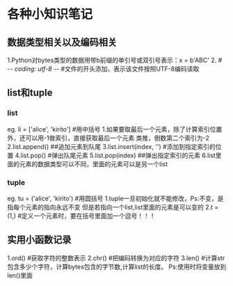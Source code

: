 # 各种小知识笔记
## 数据类型相关以及编码相关
1.Python对bytes类型的数据用带b前缀的单引号或双引号表示：x = b'ABC'
2. # -*- coding: utf-8 -*- #文件的开头添加，表示该文件按照UTF-8编码读取

## list和tuple

### list
eg. li = ['alice', 'kirito']  #用中括号
1.如果要取最后一个元素，除了计算索引位置外，还可以用-1做索引，直接获取最后一个元素
类推，倒数第二个索引为-2
2.list.append() ##追加元素到队尾
3.list.insert(index, '')  #添加到指定索引的位置
4.list.pop()  #弹出队尾元素
5.list.pop(index)  ##弹出指定索引的元素
6.list里面的元素的数据类型可以不同，里面的元素可以是另一个list

### tuple
eg. tu = ('alice', 'kirito')  #用圆括号
1.tuple一旦初始化就不能修改，Ps:不变，是指每个元素的指向永远不变
但是若指向一个list,list里面的元素是可以变的
2.t = (1,)  #定义一个元素时，要在括号里面加一个逗号！！！

## 实用小函数记录
1.ord()  #获取字符的整数表示
2.chr()  #把编码转换为对应的字符
3.len()  #计算str包含多少个字符，计算bytes包含的字节数,计算list的长度。
Ps:使用时将变量放到len()里面

